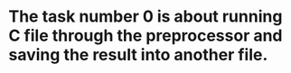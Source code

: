 # The task number 0 is about running C file through the preprocessor and saving the result into another file.
